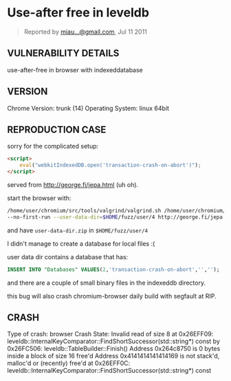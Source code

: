 # Use-after free in leveldb

> Reported by miau...@gmail.com, Jul 11 2011

## VULNERABILITY DETAILS

use-after-free in browser with indexeddatabase

## VERSION

Chrome Version: trunk (14)
Operating System: linux 64bit

## REPRODUCTION CASE

sorry for the complicated setup:

``` html
<script>
    eval("webkitIndexedDB.open('transaction-crash-on-abort')");
</script>
```

served from http://george.fi/jepa.html (uh oh).

start the browser with:

``` sh
/home/user/chromium/src/tools/valgrind/valgrind.sh /home/user/chromium/src/out/Release/chrome 
--no-first-run --user-data-dir=$HOME/fuzz/user/4 http://george.fi/jepa.html
```

and have `user-data-dir.zip` in `$HOME/fuzz/user/4`

I didn't manage to create a database for local files :(

user data dir contains a database that has:
``` sql
INSERT INTO "Databases" VALUES(2,'transaction-crash-on-abort','','');
```
and there are a couple of small binary files in the indexeddb directory.

this bug will also crash chromium-browser daily build with segfault at RIP.

## CRASH

Type of crash: browser
Crash State: 
Invalid read of size 8
at 0x26EFF09: leveldb::InternalKeyComparator::FindShortSuccessor(std::string*) const by 0x26FC506: 
leveldb::TableBuilder::Finish()
Address 0x264c8750 is 0 bytes inside a block of size 16 free'd
Address 0x4141414141414169 is not stack'd, malloc'd or (recently) free'd
at 0x26EFF0C: leveldb::InternalKeyComparator::FindShortSuccessor(std::string*) const 